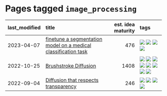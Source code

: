 # Pages tagged `image_processing`

|last_modified|title|est. idea maturity|tags
|:---|:---|---:|:---|
|2023-04-07|[finetune a segmentation model on a medical classification task](../finetune_a_segmentation_model_on_a_medical_classification_task.md)|476|[![](https://img.shields.io/badge/tag-experimental-77485f)](../tags/experimental.md) [![](https://img.shields.io/badge/tag-image_processing-e13c2b)](../tags/image_processing.md) [![](https://img.shields.io/badge/tag-medical_image_analysis-ca4f5a)](../tags/medical_image_analysis.md) [![](https://img.shields.io/badge/tag-tooling-76bb24)](../tags/tooling.md)|
|2022-10-25|[Brushstroke Diffusion](../brushstroke-diffusion.md)|1408|[![](https://img.shields.io/badge/tag-artisticstyletransfer-254eb)](../tags/artisticstyletransfer.md) [![](https://img.shields.io/badge/tag-creativity-fde018)](../tags/creativity.md) [![](https://img.shields.io/badge/tag-deepgenerativemodeling-d3fceb)](../tags/deepgenerativemodeling.md) [![](https://img.shields.io/badge/tag-experimental-77485f)](../tags/experimental.md) [![](https://img.shields.io/badge/tag-image_processing-e13c2b)](../tags/image_processing.md) [![](https://img.shields.io/badge/tag-modeltraining-297b32)](../tags/modeltraining.md) [![](https://img.shields.io/badge/tag-painting-4ed36d)](../tags/painting.md) [![](https://img.shields.io/badge/tag-wip-496a1)](../tags/wip.md)|
|2022-09-04|[Diffusion that respects transparency](../diffusion-that-respects-transparency.md)|246|[![](https://img.shields.io/badge/tag-completed-d548d8)](../tags/completed.md) [![](https://img.shields.io/badge/tag-diffusion-1fc7b)](../tags/diffusion.md) [![](https://img.shields.io/badge/tag-image_processing-e13c2b)](../tags/image_processing.md) [![](https://img.shields.io/badge/tag-transparency-936135)](../tags/transparency.md)|